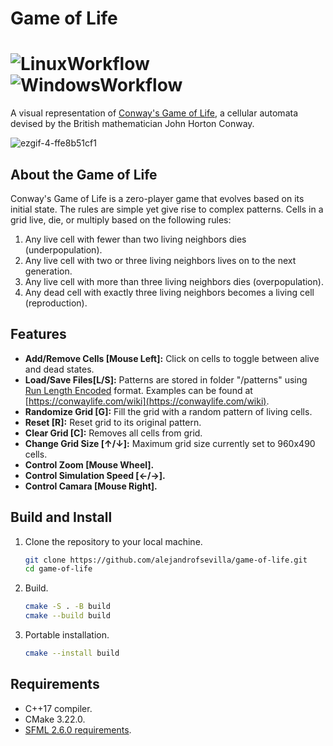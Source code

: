 # Game of Life
# ![LinuxWorkflow](https://github.com/alejandrofsevilla/game-of-life/actions/workflows/Linux.yml/badge.svg) ![WindowsWorkflow](https://github.com/alejandrofsevilla/game-of-life/actions/workflows/Windows.yml/badge.svg)

A visual representation of [Conway's Game of Life](https://en.wikipedia.org/wiki/Conway%27s_Game_of_Life), a cellular automata devised by the British mathematician John Horton Conway.

![ezgif-4-ffe8b51cf1](https://github.com/alejandrofsevilla/game-of-life/assets/110661590/2f0afaf2-a0fe-45b1-b5d5-be2378734f2b)

## About the Game of Life

Conway's Game of Life is a zero-player game that evolves based on its initial state. The rules are simple yet give rise to complex patterns. Cells in a grid live, die, or multiply based on the following rules:
1. Any live cell with fewer than two living neighbors dies (underpopulation).
2. Any live cell with two or three living neighbors lives on to the next generation.
3. Any live cell with more than three living neighbors dies (overpopulation).
4. Any dead cell with exactly three living neighbors becomes a living cell (reproduction).

## Features

- **Add/Remove Cells [Mouse Left]:** Click on cells to toggle between alive and dead states.
- **Load/Save Files[L/S]:** Patterns are stored in folder "/patterns" using [Run Length Encoded](https://conwaylife.com/wiki/Run_Length_Encoded) format. Examples can be found at [https://conwaylife.com/wiki](https://conwaylife.com/wiki).
- **Randomize Grid [G]:** Fill the grid with a random pattern of living cells.
- **Reset [R]:** Reset grid to its original pattern.
- **Clear Grid [C]:** Removes all cells from grid.
- **Change Grid Size [↑/↓]:** Maximum grid size currently set to 960x490 cells.
- **Control Zoom [Mouse Wheel].**
- **Control Simulation Speed [←/→].**
- **Control Camara [Mouse Right].**

## Build and Install

1. Clone the repository to your local machine.
   ```bash
   git clone https://github.com/alejandrofsevilla/game-of-life.git
   cd game-of-life
2. Build.
   ```bash
   cmake -S . -B build
   cmake --build build
3. Portable installation.
   ```bash
   cmake --install build

## Requirements
* C++17 compiler.
* CMake 3.22.0.
* [SFML 2.6.0 requirements](https://www.sfml-dev.org/tutorials/2.6/start-cmake.php#requirements).

